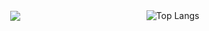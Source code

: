<div style="display: flex; align-items: stretch;">
  <div style="flex: 1; display: flex; justify-content: center; align-items: center;">
    <picture>
      <source srcset="https://github-readme-stats.vercel.app/api?username=taner04&show_icons=true&theme=dark" media="(prefers-color-scheme: dark)" />
      <source srcset="https://github-readme-stats.vercel.app/api?username=taner04&show_icons=true" media="(prefers-color-scheme: light), (prefers-color-scheme: no-preference)" />
      <img src="https://github-readme-stats.vercel.app/api?username=anuraghazra&show_icons=true" />
    </picture>
  </div>
  <div style="flex: 1; display: flex; justify-content: center; align-items: center;">
    <img src="https://github-readme-stats.vercel.app/api/top-langs/?username=taner04&layout=compact" alt="Top Langs" />
  </div>
</div>
